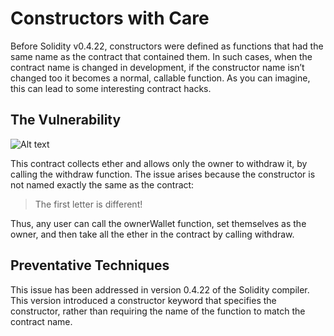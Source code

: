 # Constructors with Care

Before Solidity v0.4.22, constructors were defined as functions that had the same name as the contract that contained them. In such cases, when the contract name is changed in development, if the constructor name isn’t changed too it becomes a normal, callable function. As you can imagine, this can lead to some interesting contract hacks.

## The Vulnerability

![Alt text](<../Common Attack Vectors/image/Constructors with care/constructors\_with\_care.png>)

This contract collects ether and allows only the owner to withdraw it, by calling the withdraw function. The issue arises because the constructor is not named exactly the same as the contract:

> The first letter is different!

Thus, any user can call the ownerWallet function, set themselves as the owner, and then take all the ether in the contract by calling withdraw.

## Preventative Techniques

This issue has been addressed in version 0.4.22 of the Solidity compiler. This version introduced a constructor keyword that specifies the constructor, rather than requiring the name of the function to match the contract name.
